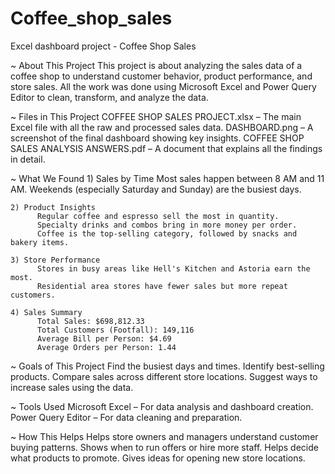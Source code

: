 # Coffee_shop_sales
Excel dashboard project - Coffee Shop Sales 

~ About This Project
    This project is about analyzing the sales data of a coffee shop to understand customer behavior, product performance, and store sales. All the work was done using Microsoft Excel and Power Query Editor to         clean, transform, and analyze the data.

~ Files in This Project
    COFFEE SHOP SALES PROJECT.xlsx – The main Excel file with all the raw and processed sales data.
    DASHBOARD.png – A screenshot of the final dashboard showing key insights.
    COFFEE SHOP SALES ANALYSIS ANSWERS.pdf – A document that explains all the findings in detail.

~ What We Found
    1) Sales by Time
          Most sales happen between 8 AM and 11 AM.
          Weekends (especially Saturday and Sunday) are the busiest days.

    2) Product Insights
          Regular coffee and espresso sell the most in quantity.
          Specialty drinks and combos bring in more money per order.
          Coffee is the top-selling category, followed by snacks and bakery items.

    3) Store Performance
          Stores in busy areas like Hell's Kitchen and Astoria earn the most.
          Residential area stores have fewer sales but more repeat customers.

    4) Sales Summary
          Total Sales: $698,812.33
          Total Customers (Footfall): 149,116
          Average Bill per Person: $4.69
          Average Orders per Person: 1.44

~ Goals of This Project
    Find the busiest days and times.
    Identify best-selling products.
    Compare sales across different store locations.
    Suggest ways to increase sales using the data.

~ Tools Used
    Microsoft Excel – For data analysis and dashboard creation.
    Power Query Editor – For data cleaning and preparation.

~ How This Helps
    Helps store owners and managers understand customer buying patterns.
    Shows when to run offers or hire more staff.
    Helps decide what products to promote.
    Gives ideas for opening new store locations.




    
